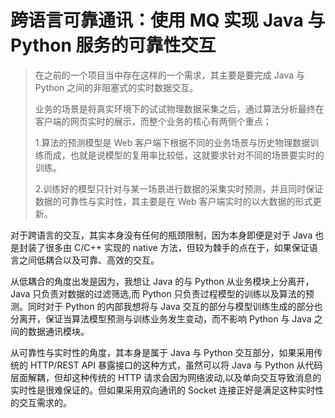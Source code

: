 # 跨语言可靠通讯：使用 MQ 实现 Java 与 Python 服务的可靠性交互

> 在之前的一个项目当中存在这样的一个需求，其主要是要完成 Java 与 Python 之间的非阻塞式的实时数据交互。
>
> 业务的场景是将真实环境下的试试物理数据采集之后，通过算法分析最终在客户端的网页实时的展示，而整个业务的核心有两侧个重点；
>
> 1.算法的预测模型是 Web 客户端下根据不同的业务场景与历史物理数据训练而成，也就是说模型的复用率比较低，这就要求针对不同的场景要实时的训练。
>
> 2.训练好的模型只针对与某一场景进行数据的采集实时预测，并且同时保证数据的可靠性与实时性，其主要是在 Web 客户端实时的以大数据的形式更新。

对于跨语言的交互，其实本身没有任何的瓶颈限制，因为本身即便是对于 Java 也是封装了很多由 C/C++ 实现的 native 方法，但较为棘手的点在于，如果保证语言之间低耦合以及可靠、高效的交互。

从低耦合的角度出发是因为，我想让 Java 的与 Python 从业务模块上分离开，Java 只负责对数据的过滤筛选,而 Python 只负责过程模型的训练以及算法的预测。同时对于 Python 的内部我想将与 Java 交互的部分与模型训练生成的部分也分离开，保证当算法模型预测与训练业务发生变动，而不影响 Python 与 Java 之间的数据通讯模块。

从可靠性与实时性的角度，其本身是属于 Java 与 Python 交互部分，如果采用传统的 HTTP/REST API 暴露接口的这种方式，虽然可以将 Java 与 Python 从代码层面解耦，但却这种传统的 HTTP 请求会因为网络波动,以及单向交互导致消息的实时性是很难保证的。但如果采用双向通讯的 Socket 连接正好是满足这种实时性的交互需求的。
